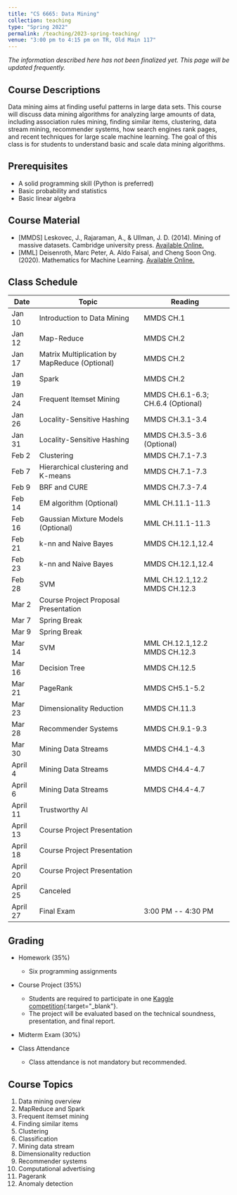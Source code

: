 ```yaml
---
title: "CS 6665: Data Mining"
collection: teaching
type: "Spring 2022"
permalink: /teaching/2023-spring-teaching/
venue: "3:00 pm to 4:15 pm on TR, Old Main 117"
---
```


*The information described here has not been finalized yet. This page will be updated frequently.*

## Course Descriptions
Data mining aims at finding useful patterns in large data sets. This course will discuss data mining algorithms for analyzing large amounts of data, including association rules mining, finding similar items, clustering, data stream mining, recommender systems, how search engines rank pages, and recent techniques for large scale machine learning. The goal of this class is for students to understand basic and scale data mining algorithms.

## Prerequisites
- A solid programming skill (Python is preferred)
- Basic probability and statistics
- Basic linear algebra

## Course Material
- [MMDS] Leskovec, J., Rajaraman, A., & Ullman, J. D. (2014). Mining of massive datasets. Cambridge university press. [Available Online.](http://www.mmds.org/)
- [MML] Deisenroth, Marc Peter, A. Aldo Faisal, and Cheng Soon Ong. (2020). Mathematics for Machine Learning. [Available Online.](https://mml-book.github.io/)


## Class Schedule

| Date   | Topic                       | Reading           |
|--------|-----------------------------|-------------------|
| Jan 10  | Introduction to Data Mining | MMDS CH.1         |
| Jan 12 | Map-Reduce      | MMDS CH.2         |
| Jan 17 | Matrix Multiplication by MapReduce (Optional)    | MMDS CH.2   |
| Jan 19  | Spark    | MMDS CH.2   |
| Jan 24  | Frequent Itemset Mining    | MMDS CH.6.1-6.3; CH.6.4 (Optional)   |
| Jan 26 | Locality-Sensitive Hashing  | MMDS CH.3.1-3.4   |
| Jan 31 | Locality-Sensitive Hashing  | MMDS CH.3.5-3.6 (Optional)  |
| Feb 2 | Clustering                  | MMDS CH.7.1-7.3   |
| Feb 7 | Hierarchical clustering and K-means        | MMDS CH.7.1-7.3   |
| Feb 9 | BRF and CURE                | MMDS CH.7.3-7.4  |
| Feb 14 | EM algorithm (Optional)     | MML CH.11.1-11.3 |
| Feb 16  | Gaussian Mixture Models (Optional)    |  MML CH.11.1-11.3  |
| Feb 21  | k-nn and Naive Bayes        | MMDS CH.12.1,12.4 |
| Feb 23  | k-nn and Naive Bayes        | MMDS CH.12.1,12.4 |
| Feb 28 | SVM               | MML CH.12.1,12.2 MMDS CH.12.3      |
| Mar 2 | Course Project Proposal Presentation | |
| Mar 7 | Spring Break |   |
| Mar 9 | Spring Break |   |
| Mar 14 | SVM  | MML CH.12.1,12.2 MMDS CH.12.3   |
| Mar 16 | Decision Tree   | MMDS CH.12.5  |
| Mar 21 | PageRank                   | MMDS CH5.1-5.2|
| Mar 23 | Dimensionality Reduction          |MMDS CH.11.3|
| Mar 28 | Recommender Systems         |MMDS CH.9.1-9.3|
| Mar 30 | Mining Data Streams         |MMDS CH4.1-4.3|
| April 4 | Mining Data Streams         |MMDS CH4.4-4.7|
| April 6 | Mining Data Streams           |MMDS CH4.4-4.7|
| April 11 | Trustworthy AI           |   |
| April 13 | Course Project Presentation ||
| April 18 | Course Project Presentation ||
| April 20 | Course Project Presentation | |
| April 25 | Canceled | |
| April 27 | Final Exam | 3:00 PM -- 4:30 PM |



## Grading
- Homework (35%)
    - Six programming assignments
- Course Project (35%)
    - Students are required to participate in one [Kaggle competition](https://www.kaggle.com/competitions){:target="_blank"}.
    - The project will be evaluated based on the technical soundness, presentation, and final report.
- Midterm Exam (30%)
    
- Class Attendance
    - Class attendance is not mandatory but recommended.

## Course Topics
1. Data mining overview
2. MapReduce and Spark
3. Frequent itemset mining
4. Finding similar items
5. Clustering
6. Classification
7. Mining data stream
8. Dimensionality reduction
9. Recommender systems
10. Computational advertising
11. Pagerank
12. Anomaly detection

